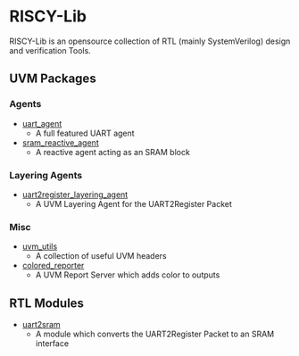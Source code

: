RISCY-Lib
=========

RISCY-Lib is an opensource collection of RTL (mainly SystemVerilog) design and verification Tools.

UVM Packages
------------

### Agents

- [uart_agent](https://github.com/RISCY-Lib/uart_agent)
  - A full featured UART agent
- [sram_reactive_agent](https://github.com/RISCY-Lib/sram_reactive_agent)
  - A reactive agent acting as an SRAM block

### Layering Agents

- [uart2register_layering_agent](https://github.com/RISCY-Lib/uart2register_layering_agent)
  - A UVM Layering Agent for the UART2Register Packet

### Misc

- [uvm_utils](https://github.com/RISCY-Lib/uvm_utils)
  - A collection of useful UVM headers
- [colored_reporter](https://github.com/RISCY-Lib/colored_reporter)
  - A UVM Report Server which adds color to outputs

RTL Modules
-----------

- [uart2sram](https://github.com/RISCY-Lib/uart2sram)
  - A module which converts the UART2Register Packet to an SRAM interface
